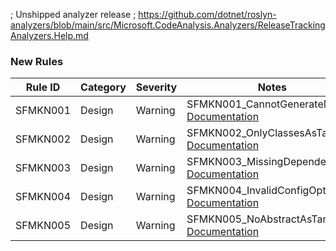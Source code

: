 ﻿; Unshipped analyzer release
; https://github.com/dotnet/roslyn-analyzers/blob/main/src/Microsoft.CodeAnalysis.Analyzers/ReleaseTrackingAnalyzers.Help.md

### New Rules

Rule ID | Category | Severity | Notes
--------|----------|----------|--------------------
SFMKN001 |  Design  |  Warning | SFMKN001_CannotGenerateMocks, [Documentation](https://github.com/Bungalow64/SlowFox/blob/main/src/SlowFox.UnitTestMocks.NUnit/Documentation/RuleDocumentation.md)
SFMKN002 |  Design  |  Warning | SFMKN002_OnlyClassesAsTarget, [Documentation](https://github.com/Bungalow64/SlowFox/blob/main/src/SlowFox.UnitTestMocks.NUnit/Documentation/RuleDocumentation.md)
SFMKN003 |  Design  |  Warning | SFMKN003_MissingDependency, [Documentation](https://github.com/Bungalow64/SlowFox/blob/main/src/SlowFox.UnitTestMocks.NUnit/Documentation/RuleDocumentation.md)
SFMKN004 |  Design  |  Warning | SFMKN004_InvalidConfigOption, [Documentation](https://github.com/Bungalow64/SlowFox/blob/main/src/SlowFox.UnitTestMocks.NUnit/Documentation/RuleDocumentation.md)
SFMKN005 |  Design  |  Warning | SFMKN005_NoAbstractAsTarget, [Documentation](https://github.com/Bungalow64/SlowFox/blob/main/src/SlowFox.UnitTestMocks.NUnit/Documentation/RuleDocumentation.md)